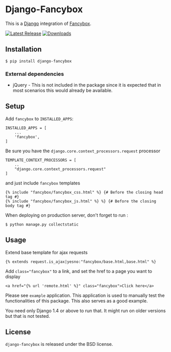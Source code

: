 Django-Fancybox
===============

This is a [Django](https://www.djangoproject.com/) integration of [Fancybox](http://fancyapps.com/fancybox/).

[![Latest Release](https://pypip.in/v/django-fancybox/badge.png)](https://crate.io/package/django-fancybox)
[![Downloads](https://pypip.in/d/django-fancybox/badge.png)](https://crate.io/package/django-fancybox)

## Installation

    $ pip install django-fancybox

### External dependencies

* jQuery - This is not included in the package since it is expected that in most scenarios this would already be available.

## Setup

Add `fancybox` to  `INSTALLED_APPS`:

    INSTALLED_APPS = [
		...
    	'fancybox',
	]

Be sure you have the `django.core.context_processors.request` processor

	TEMPLATE_CONTEXT_PROCESSORS = [
		..
    	"django.core.context_processors.request"
	]

and just include `fancybox` templates

    {% include "fancybox/fancybox_css.html" %} {# Before the closing head tag #}
    {% include "fancybox/fancybox_js.html" %} %} {# Before the closing body tag #}

When deploying on production server, don't forget to run :

    $ python manage.py collectstatic
    
## Usage

Extend base template for ajax requests

    {% extends request.is_ajax|yesno:"fancybox/base.html,base.html" %}

Add `class="fancybox"` to a link, and set the href to a page you want to display

    <a href="{% url 'remote.html' %}" class="fancybox">Click here</a>

Please see `example` application. This application is used to manually test the functionalities of this package. This also serves as a good example.

You need only Django 1.4 or above to run that. It might run on older versions but that is not tested.

## License

`django-fancybox` is released under the BSD license.
